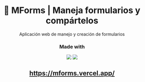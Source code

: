 <h1 align="center">📝 MForms | Maneja formularios y compártelos</h1>
<p align="center">Aplicación web de manejo y creación de formularios</p>

### <p align="center">Made with</p>

<p align="center"><img src="https://img.shields.io/badge/Next-black?style=for-the-badge&logo=next.js&logoColor=white"></img> <img src="https://img.shields.io/badge/typescript-%23007ACC.svg?style=for-the-badge&logo=typescript&logoColor=white"></img></p>

## <p align="center">https://mforms.vercel.app/</p>
